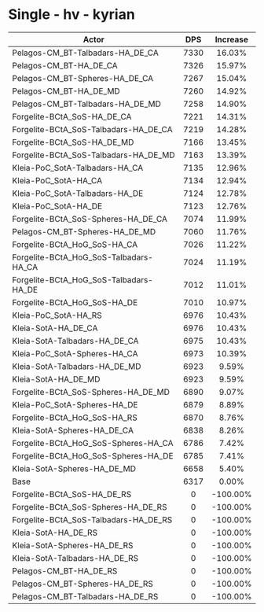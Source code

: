# Single - hv - kyrian
| Actor | DPS | Increase |
|---|:---:|:---:|
|Pelagos-CM_BT-Talbadars-HA_DE_CA|7330|16.03%|
|Pelagos-CM_BT-HA_DE_CA|7326|15.97%|
|Pelagos-CM_BT-Spheres-HA_DE_CA|7267|15.04%|
|Pelagos-CM_BT-HA_DE_MD|7260|14.92%|
|Pelagos-CM_BT-Talbadars-HA_DE_MD|7258|14.90%|
|Forgelite-BCtA_SoS-HA_DE_CA|7221|14.31%|
|Forgelite-BCtA_SoS-Talbadars-HA_DE_CA|7219|14.28%|
|Forgelite-BCtA_SoS-HA_DE_MD|7166|13.45%|
|Forgelite-BCtA_SoS-Talbadars-HA_DE_MD|7163|13.39%|
|Kleia-PoC_SotA-Talbadars-HA_CA|7135|12.96%|
|Kleia-PoC_SotA-HA_CA|7134|12.94%|
|Kleia-PoC_SotA-Talbadars-HA_DE|7124|12.78%|
|Kleia-PoC_SotA-HA_DE|7123|12.76%|
|Forgelite-BCtA_SoS-Spheres-HA_DE_CA|7074|11.99%|
|Pelagos-CM_BT-Spheres-HA_DE_MD|7060|11.76%|
|Forgelite-BCtA_HoG_SoS-HA_CA|7026|11.22%|
|Forgelite-BCtA_HoG_SoS-Talbadars-HA_CA|7024|11.19%|
|Forgelite-BCtA_HoG_SoS-Talbadars-HA_DE|7012|11.01%|
|Forgelite-BCtA_HoG_SoS-HA_DE|7010|10.97%|
|Kleia-PoC_SotA-HA_RS|6976|10.43%|
|Kleia-SotA-HA_DE_CA|6976|10.43%|
|Kleia-SotA-Talbadars-HA_DE_CA|6975|10.43%|
|Kleia-PoC_SotA-Spheres-HA_CA|6973|10.39%|
|Kleia-SotA-Talbadars-HA_DE_MD|6923|9.59%|
|Kleia-SotA-HA_DE_MD|6923|9.59%|
|Forgelite-BCtA_SoS-Spheres-HA_DE_MD|6890|9.07%|
|Kleia-PoC_SotA-Spheres-HA_DE|6879|8.89%|
|Forgelite-BCtA_HoG_SoS-HA_RS|6870|8.76%|
|Kleia-SotA-Spheres-HA_DE_CA|6838|8.26%|
|Forgelite-BCtA_HoG_SoS-Spheres-HA_CA|6786|7.42%|
|Forgelite-BCtA_HoG_SoS-Spheres-HA_DE|6785|7.41%|
|Kleia-SotA-Spheres-HA_DE_MD|6658|5.40%|
|Base|6317|0.00%|
|Forgelite-BCtA_SoS-HA_DE_RS|0|-100.00%|
|Forgelite-BCtA_SoS-Spheres-HA_DE_RS|0|-100.00%|
|Forgelite-BCtA_SoS-Talbadars-HA_DE_RS|0|-100.00%|
|Kleia-SotA-HA_DE_RS|0|-100.00%|
|Kleia-SotA-Spheres-HA_DE_RS|0|-100.00%|
|Kleia-SotA-Talbadars-HA_DE_RS|0|-100.00%|
|Pelagos-CM_BT-HA_DE_RS|0|-100.00%|
|Pelagos-CM_BT-Spheres-HA_DE_RS|0|-100.00%|
|Pelagos-CM_BT-Talbadars-HA_DE_RS|0|-100.00%|
